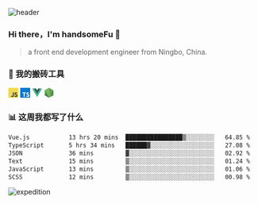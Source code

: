 ![header](https://raw.githubusercontent.com/fzq1998/fzq1998/master/header.png)

### Hi there，I'm handsomeFu 👋

> a front end development engineer from Ningbo, China.

### 🔧 我的搬砖工具
<code><img height="20" src="https://raw.githubusercontent.com/github/explore/80688e429a7d4ef2fca1e82350fe8e3517d3494d/topics/javascript/javascript.png" alt="javascript"></code>
<code><img height="20" src="https://raw.githubusercontent.com/github/explore/80688e429a7d4ef2fca1e82350fe8e3517d3494d/topics/typescript/typescript.png" alt="typescript"></code>
<code><img height="20" src="https://raw.githubusercontent.com/github/explore/80688e429a7d4ef2fca1e82350fe8e3517d3494d/topics/vue/vue.png" alt="vue"></code>
<code><img height="20" src="https://raw.githubusercontent.com/github/explore/80688e429a7d4ef2fca1e82350fe8e3517d3494d/topics/nodejs/nodejs.png" alt="nodejs"></code>



### 📊 这周我都写了什么
<!--START_SECTION:waka-->

```text
Vue.js           13 hrs 20 mins  ████████████████▒░░░░░░░░   64.85 %
TypeScript       5 hrs 34 mins   ██████▓░░░░░░░░░░░░░░░░░░   27.08 %
JSON             36 mins         ▓░░░░░░░░░░░░░░░░░░░░░░░░   02.92 %
Text             15 mins         ▒░░░░░░░░░░░░░░░░░░░░░░░░   01.24 %
JavaScript       13 mins         ▒░░░░░░░░░░░░░░░░░░░░░░░░   01.06 %
SCSS             12 mins         ▒░░░░░░░░░░░░░░░░░░░░░░░░   00.98 %
```

<!--END_SECTION:waka-->


![expedition](https://raw.githubusercontent.com/fzq1998/fzq1998/master/expedition.gif)

